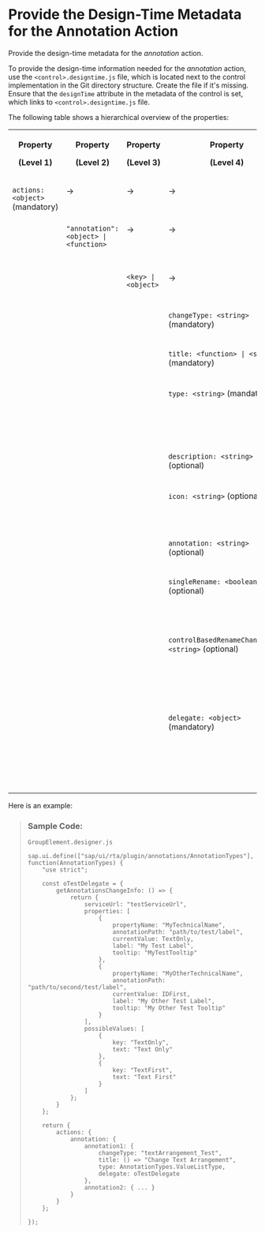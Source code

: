 <!-- loiodcc61a1050b844778277cf825d5058ad -->

# Provide the Design-Time Metadata for the Annotation Action

Provide the design-time metadata for the *annotation* action.

To provide the design-time information needed for the *annotation* action, use the `<control>.designtime.js` file, which is located next to the control implementation in the Git directory structure. Create the file if it's missing. Ensure that the `designTime` attribute in the metadata of the control is set, which links to `<control>.designtime.js` file.

The following table shows a hierarchical overview of the properties:




<table>
<tr>
<th valign="top">

Property

\(Level 1\)

</th>
<th valign="top">

Property

\(Level 2\)

</th>
<th valign="top">

Property

\(Level 3\)

</th>
<th valign="top">

Property

\(Level 4\)

</th>
<th valign="top">

Description

</th>
</tr>
<tr>
<td valign="top" rowspan="12">

`actions: <object>` \(mandatory\)

</td>
<td valign="top">

\-\>

</td>
<td valign="top">

\-\>

</td>
<td valign="top">

\-\>

</td>
<td valign="top">

Describes the actions that can be applied to the element.

</td>
</tr>
<tr>
<td valign="top" rowspan="11">

`"annotation": <object> | <function>`

</td>
<td valign="top">

\-\>

</td>
<td valign="top">

\-\>

</td>
<td valign="top">

Provides or computes the design-time metadata specific to the *annotation* action for an element as an object with the following properties.

</td>
</tr>
<tr>
<td valign="top" rowspan="10">

`<key> | <object>` 

</td>
<td valign="top">

\-\>

</td>
<td valign="top">

Key to differentiate multiple annotation actions. This key is currently not evaluated.

</td>
</tr>
<tr>
<td valign="top">

`changeType: <string>` \(mandatory\)

</td>
<td valign="top">

Provides the value of `changeType`from the previous step.

</td>
</tr>
<tr>
<td valign="top">

`title: <function> | <string>` \(mandatory\)

</td>
<td valign="top">

The title that should be shown in the context menu entry.

</td>
</tr>
<tr>
<td valign="top">

`type: <string>` \(mandatory\)

</td>
<td valign="top">

The type of annotation. The UI is adjusted according to the type. Supported types can be taken from here.

`sap/ui/rta/plugin/annotations/AnnotationTypes`

</td>
</tr>
<tr>
<td valign="top">

`description: <string>` \(optional\)

</td>
<td valign="top">

Text that is shown in the dialog above the search field.

</td>
</tr>
<tr>
<td valign="top">

`icon: <string>` \(optional\)

</td>
<td valign="top">

Icon for the context menu entry. The default value for the StringType is "sap-icon://edit", for the rest it's "sap-icon://request"

</td>
</tr>
<tr>
<td valign="top">

`annotation: <string>` \(optional\)

</td>
<td valign="top">

Name of the annotation. This value will be passed to the delegate as property.

</td>
</tr>
<tr>
<td valign="top">

`singleRename: <boolean>` \(optional\)

</td>
<td valign="top">

Indicates the scenario of changing a label annotation for a specific control. This will bring up a reduced dialog, where only this single annotation can be changed.

</td>
</tr>
<tr>
<td valign="top">

`controlBasedRenameChangeType: <string>` \(optional\)

</td>
<td valign="top">

Must be provided together with the "singleRename" property. All changes of that change type for the given control will be deleted, so that the new annotation based label change will not be overwritten by those control-specific rename changes after a reload.

</td>
</tr>
<tr>
<td valign="top">

`delegate: <object>` \(mandatory\)

</td>
<td valign="top">

The delegate is responsible to fetch the available properties, the service url, the preselected properties, and the possible values. For this the function getAnnotationsChangeInfo needs to be implemented. The return value is defined here: For more information, see the [API Reference: `Annotationchangeinfo`](https://ui5.sap.com/#/api/sap.ui.rta.plugin.annotations.AnnotationChangeInfo). 

</td>
</tr>
</table>

Here is an example:

> ### Sample Code:  
> `GroupElement.designer.js`
> 
> ```
> sap.ui.define(["sap/ui/rta/plugin/annotations/AnnotationTypes"], function(AnnotationTypes) {
>     "use strict";
> 
>     const oTestDelegate = {
>         getAnnotationsChangeInfo: () => {
>             return {
>                 serviceUrl: "testServiceUrl",
>                 properties: [
>                     {
>                         propertyName: "MyTechnicalName",
>                         annotationPath: "path/to/test/label",
>                         currentValue: TextOnly,
>                         label: "My Test Label",
>                         tooltip: "MyTestTooltip"
>                     },
>                     {
>                         propertyName: "MyOtherTechnicalName",
>                         annotationPath: "path/to/second/test/label",
>                         currentValue: IDFirst,
>                         label: "My Other Test Label",
>                         tooltip: "My Other Test Tooltip"
>                     }
>                 ],
>                 possibleValues: [
>                     {
>                         key: "TextOnly",
>                         text: "Text Only"
>                     },
>                     {
>                         key: "TextFirst",
>                         text: "Text First"
>                     }
>                 ]
>             };
>         }
>     };
> 
>     return {
>         actions: {
>             annotation: {
>                 annotation1: {
>                     changeType: "textArrangement_Test",
>                     title: () => "Change Text Arrangement",
>                     type: AnnotationTypes.ValueListType,
>                     delegate: oTestDelegate
>                 },
>                 annotation2: { ... }
>             }
>         }
>     };
> 
> });
> ```

